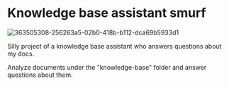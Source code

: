 # Knowledge base assistant smurf

![363505308-256263a5-02b0-418b-b112-dca69b5933d1](https://github.com/user-attachments/assets/4360fc42-7ebd-4b1b-965f-99e7ee1fb78f)

Silly project of a knowledge base assistant who answers questions about my docs.

Analyze documents under the "knowledge-base" folder and answer questions about them.
